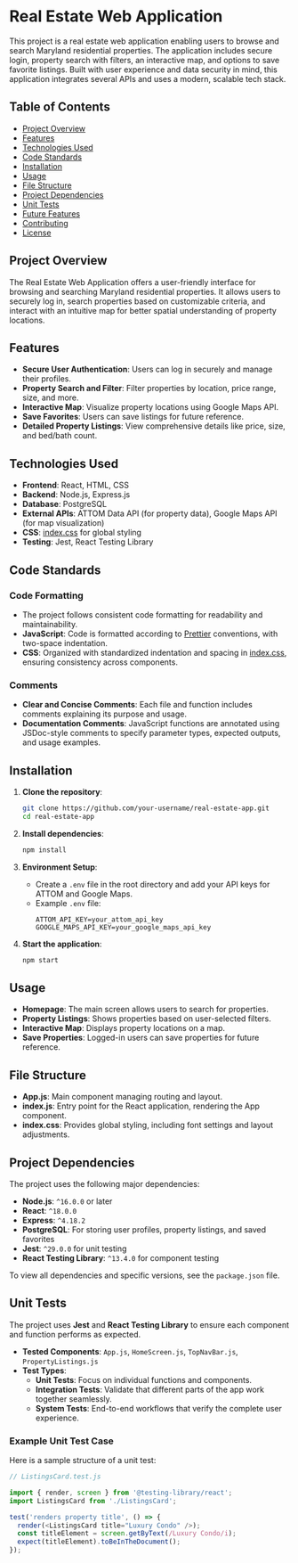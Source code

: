 # Real Estate Web Application

This project is a real estate web application enabling users to browse and search Maryland residential properties. The application includes secure login, property search with filters, an interactive map, and options to save favorite listings. Built with user experience and data security in mind, this application integrates several APIs and uses a modern, scalable tech stack.

## Table of Contents

- [Project Overview](#project-overview)
- [Features](#features)
- [Technologies Used](#technologies-used)
- [Code Standards](#code-standards)
- [Installation](#installation)
- [Usage](#usage)
- [File Structure](#file-structure)
- [Project Dependencies](#project-dependencies)
- [Unit Tests](#unit-tests)
- [Future Features](#future-features)
- [Contributing](#contributing)
- [License](#license)

## Project Overview

The Real Estate Web Application offers a user-friendly interface for browsing and searching Maryland residential properties. It allows users to securely log in, search properties based on customizable criteria, and interact with an intuitive map for better spatial understanding of property locations.

## Features

- **Secure User Authentication**: Users can log in securely and manage their profiles.
- **Property Search and Filter**: Filter properties by location, price range, size, and more.
- **Interactive Map**: Visualize property locations using Google Maps API.
- **Save Favorites**: Users can save listings for future reference.
- **Detailed Property Listings**: View comprehensive details like price, size, and bed/bath count.

## Technologies Used

- **Frontend**: React, HTML, CSS
- **Backend**: Node.js, Express.js
- **Database**: PostgreSQL
- **External APIs**: ATTOM Data API (for property data), Google Maps API (for map visualization)
- **CSS**: [index.css](./index.css) for global styling
- **Testing**: Jest, React Testing Library

## Code Standards

### Code Formatting

- The project follows consistent code formatting for readability and maintainability.
- **JavaScript**: Code is formatted according to [Prettier](https://prettier.io/) conventions, with two-space indentation.
- **CSS**: Organized with standardized indentation and spacing in [index.css](./index.css), ensuring consistency across components.

### Comments

- **Clear and Concise Comments**: Each file and function includes comments explaining its purpose and usage.
- **Documentation Comments**: JavaScript functions are annotated using JSDoc-style comments to specify parameter types, expected outputs, and usage examples.

## Installation

1. **Clone the repository**:
    ```bash
    git clone https://github.com/your-username/real-estate-app.git
    cd real-estate-app
    ```

2. **Install dependencies**:
    ```bash
    npm install
    ```

3. **Environment Setup**:
   - Create a `.env` file in the root directory and add your API keys for ATTOM and Google Maps.
   - Example `.env` file:
     ```plaintext
     ATTOM_API_KEY=your_attom_api_key
     GOOGLE_MAPS_API_KEY=your_google_maps_api_key
     ```

4. **Start the application**:
    ```bash
    npm start
    ```

## Usage

- **Homepage**: The main screen allows users to search for properties.
- **Property Listings**: Shows properties based on user-selected filters.
- **Interactive Map**: Displays property locations on a map.
- **Save Properties**: Logged-in users can save properties for future reference.

## File Structure

- **App.js**: Main component managing routing and layout.
- **index.js**: Entry point for the React application, rendering the App component.
- **index.css**: Provides global styling, including font settings and layout adjustments.

## Project Dependencies

The project uses the following major dependencies:

- **Node.js**: `^16.0.0` or later
- **React**: `^18.0.0`
- **Express**: `^4.18.2`
- **PostgreSQL**: For storing user profiles, property listings, and saved favorites
- **Jest**: `^29.0.0` for unit testing
- **React Testing Library**: `^13.4.0` for component testing

To view all dependencies and specific versions, see the `package.json` file.

## Unit Tests

The project uses **Jest** and **React Testing Library** to ensure each component and function performs as expected.

- **Tested Components**: `App.js`, `HomeScreen.js`, `TopNavBar.js`, `PropertyListings.js`
- **Test Types**:
  - **Unit Tests**: Focus on individual functions and components.
  - **Integration Tests**: Validate that different parts of the app work together seamlessly.
  - **System Tests**: End-to-end workflows that verify the complete user experience.

### Example Unit Test Case

Here is a sample structure of a unit test:

```javascript
// ListingsCard.test.js

import { render, screen } from '@testing-library/react';
import ListingsCard from './ListingsCard';

test('renders property title', () => {
  render(<ListingsCard title="Luxury Condo" />);
  const titleElement = screen.getByText(/Luxury Condo/i);
  expect(titleElement).toBeInTheDocument();
});
